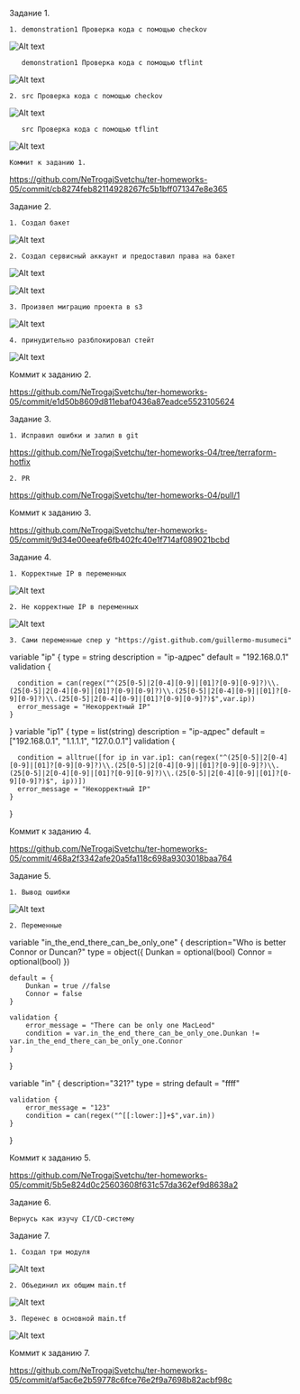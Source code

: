 Задание 1.

    1. demonstration1 Проверка кода с помощью checkov

![Alt text](png/1.png)

       demonstration1 Проверка кода с помощью tflint

![Alt text](png/2.png)

    2. src Проверка кода с помощью checkov

![Alt text](png/3.png)

       src Проверка кода с помощью tflint

![Alt text](png/4.png)

    Коммит к заданию 1.

https://github.com/NeTrogajSvetchu/ter-homeworks-05/commit/cb8274feb82114928267fc5b1bff071347e8e365

Задание 2.

    1. Создал бакет

![Alt text](png/5.png)

    2. Создал сервисный аккаунт и предоставил права на бакет

![Alt text](png/6.png)

![Alt text](png/7.png)

    3. Произвел миграцию проекта в s3

![Alt text](png/8.png)

    4. принудительно разблокировал стейт

![Alt text](png/9.png)

Коммит к заданию 2.

https://github.com/NeTrogajSvetchu/ter-homeworks-05/commit/e1d50b8609d811ebaf0436a87eadce5523105624

Задание 3.

    1. Исправил ошибки и залил в git

https://github.com/NeTrogajSvetchu/ter-homeworks-04/tree/terraform-hotfix

    2. PR

https://github.com/NeTrogajSvetchu/ter-homeworks-04/pull/1

Коммит к заданию 3.

https://github.com/NeTrogajSvetchu/ter-homeworks-05/commit/9d34e00eeafe6fb402fc40e1f714af089021bcbd

Задание 4.

    1. Корректные IP в переменных

![Alt text](png/10.png)

    2. Не корректные IP в переменных
   
![Alt text](png/11.png)

    3. Сами переменные спер у "https://gist.github.com/guillermo-musumeci"

variable "ip" {
  type = string
  description = "ip-адрес"
  default = "192.168.0.1"
    validation {
      
      condition = can(regex("^(25[0-5]|2[0-4][0-9]|[01]?[0-9][0-9]?)\\.(25[0-5]|2[0-4][0-9]|[01]?[0-9][0-9]?)\\.(25[0-5]|2[0-4][0-9]|[01]?[0-9][0-9]?)\\.(25[0-5]|2[0-4][0-9]|[01]?[0-9][0-9]?)$",var.ip))
      error_message = "Некорректный IP"
    }
}
variable "ip1" {
  type = list(string)
  description = "ip-адрес"
  default = ["192.168.0.1", "1.1.1.1", "127.0.0.1"]
    validation {
      
      condition = alltrue([for ip in var.ip1: can(regex("^(25[0-5]|2[0-4][0-9]|[01]?[0-9][0-9]?)\\.(25[0-5]|2[0-4][0-9]|[01]?[0-9][0-9]?)\\.(25[0-5]|2[0-4][0-9]|[01]?[0-9][0-9]?)\\.(25[0-5]|2[0-4][0-9]|[01]?[0-9][0-9]?)$", ip))])
      error_message = "Некорректный IP"
    }
}

Коммит к заданию 4.

https://github.com/NeTrogajSvetchu/ter-homeworks-05/commit/468a2f3342afe20a5fa118c698a9303018baa764

Задание 5.

    1. Вывод ошибки 
   
![Alt text](png/12.png)

    2. Переменные

variable "in_the_end_there_can_be_only_one" {
    description="Who is better Connor or Duncan?"
    type = object({
        Dunkan = optional(bool)
        Connor = optional(bool)
    })

    default = {
        Dunkan = true //false
        Connor = false
    }

    validation {
        error_message = "There can be only one MacLeod"
        condition = var.in_the_end_there_can_be_only_one.Dunkan != var.in_the_end_there_can_be_only_one.Connor
    }
}

variable "in" {
    description="321?"
    type = string
    default = "ffff"

    validation {
        error_message = "123"
        condition = can(regex("^[[:lower:]]+$",var.in))
    }
}

Коммит к заданию 5.

https://github.com/NeTrogajSvetchu/ter-homeworks-05/commit/5b5e824d0c25603608f631c57da362ef9d8638a2

Задание 6.

    Вернусь как изучу CI/CD-систему

Задание 7.

    1. Создал три модуля 

![Alt text](png/13.png)

    2. Объединил их общим main.tf

![Alt text](png/14.png)

    3. Перенес в основной main.tf

![Alt text](png/15.png)

Коммит к заданию 7.

https://github.com/NeTrogajSvetchu/ter-homeworks-05/commit/af5ac6e2b59778c6fce76e2f9a7698b82acbf98c